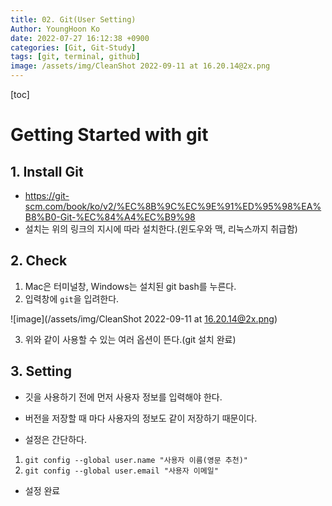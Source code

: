 ```yaml
---
title: 02. Git(User Setting)
Author: YoungHoon Ko
date: 2022-07-27 16:12:38 +0900
categories: [Git, Git-Study]
tags: [git, terminal, github]
image: /assets/img/CleanShot 2022-09-11 at 16.20.14@2x.png
---
```


[toc]

# Getting Started with git

## 1. Install Git

- <https://git-scm.com/book/ko/v2/%EC%8B%9C%EC%9E%91%ED%95%98%EA%B8%B0-Git-%EC%84%A4%EC%B9%98>
- 설치는 위의 링크의 지시에 따라 설치한다.(윈도우와 맥, 리눅스까지 취급함)



## 2. Check

1. Mac은 터미널창, Windows는 설치된 git bash를 누른다.
2. 입력창에 `git`을 입려한다.

![image](/assets/img/CleanShot 2022-09-11 at 16.20.14@2x.png)

3. 위와 같이 사용할 수 있는 여러 옵션이 뜬다.(git 설치 완료)



## 3. Setting

- 깃을 사용하기 전에 먼저 사용자 정보를 입력해야 한다.
- 버전을 저장할 때 마다 사용자의 정보도 같이 저장하기 때문이다.

- 설정은 간단하다.

1. `git config --global user.name "사용자 이름(영문 추천)"`
2. `git config --global user.email "사용자 이메일"`

- 설정 완료
